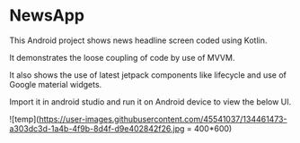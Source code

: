 # NewsApp
This Android project shows news headline screen coded using Kotlin.

It demonstrates the loose coupling of code by use of MVVM.

It also shows the use of latest jetpack components like lifecycle and use of Google material widgets.

Import it in android studio and run it on Android device to view the below UI.

![temp](https://user-images.githubusercontent.com/45541037/134461473-a303dc3d-1a4b-4f9b-8d4f-d9e402842f26.jpg = 400*600)

